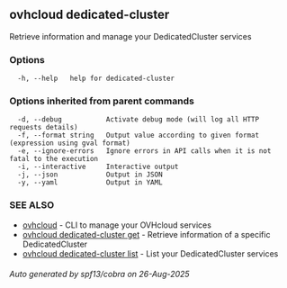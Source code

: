 ## ovhcloud dedicated-cluster

Retrieve information and manage your DedicatedCluster services

### Options

```
  -h, --help   help for dedicated-cluster
```

### Options inherited from parent commands

```
  -d, --debug           Activate debug mode (will log all HTTP requests details)
  -f, --format string   Output value according to given format (expression using gval format)
  -e, --ignore-errors   Ignore errors in API calls when it is not fatal to the execution
  -i, --interactive     Interactive output
  -j, --json            Output in JSON
  -y, --yaml            Output in YAML
```

### SEE ALSO

* [ovhcloud](ovhcloud.md)	 - CLI to manage your OVHcloud services
* [ovhcloud dedicated-cluster get](ovhcloud_dedicated-cluster_get.md)	 - Retrieve information of a specific DedicatedCluster
* [ovhcloud dedicated-cluster list](ovhcloud_dedicated-cluster_list.md)	 - List your DedicatedCluster services

###### Auto generated by spf13/cobra on 26-Aug-2025
